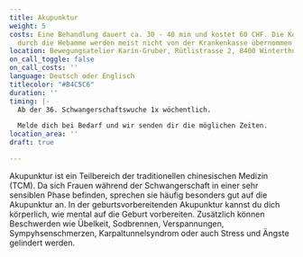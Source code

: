 ```yaml
---
title: Akupunktur
weight: 5
costs: Eine Behandlung dauert ca. 30 - 40 min und kostet 60 CHF. Die Kosten der Akupunktur
  durch die Hebamme werden meist nicht von der Krankenkasse übernommen.
location: Bewegungsatelier Karin-Gruber, Rütlistrasse 2, 8400 Winterthur
on_call_toggle: false
on_call_costs: ''
language: Deutsch oder Englisch
titlecolor: "#B4C5C6"
duration: ''
timing: |-
  Ab der 36. Schwangerschaftswuche 1x wöchentlich.

  Melde dich bei Bedarf und wir senden dir die möglichen Zeiten.
location_area: ''
draft: true

---
```

Akupunktur ist ein Teilbereich der traditionellen chinesischen Medizin (TCM). Da sich Frauen während der Schwangerschaft in einer sehr sensiblen Phase befinden, sprechen sie häufig besonders gut auf die Akupunktur an.
In der geburtsvorbereitenden Akupunktur kannst du dich körperlich, wie mental auf die Geburt vorbereiten. Zusätzlich können Beschwerden wie Übelkeit, Sodbrennen, Verspannungen, Sympyhsenschmerzen, Karpaltunnelsyndrom oder auch Stress und Ängste gelindert werden.